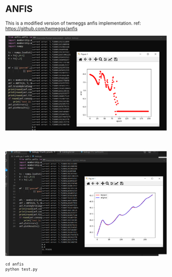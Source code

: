 ANFIS
======

This is a modified version of twmeggs anfis implementation.
ref: https://github.com/twmeggs/anfis

![anfis_apoch_vs_error](short_logs/anfis_apoch_vs_error.PNG)

<br></br>

![anfis_trained_vs_originated](short_logs/anfis_trained_vs_originated.PNG)

```
cd anfis
python test.py
```

